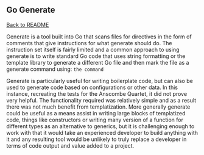 ## Go Generate
[Back to README](README.md)

Generate is a tool built into Go that scans files for directives in the form of comments that give instructions for what
generate should do. The instruction set itself is fairly limited and a common approach to using generate is to write
standard Go code that uses string formatting or the template library to generate a different Go file and then mark the
file as a generate command using: `the command`

Generate is particularly useful for writing boilerplate code, but can also be used to generate code based on
configurations or other data. In this instance, recreating the tests for the Anscombe Quartet, it did not prove very
helpful. The functionality required was relatively simple and as a result there was not much benefit from
templatization. More generally generate could be useful as a means assist in writing large blocks of templatized code,
things like constructors or writing many version of a function for different types as an alternative to generics, but it
is challenging enough to work with that it would take an experienced developer to build anything with it and any
resulting tool would be unlikely to truly replace a developer in terms of code output and value added to a project.
